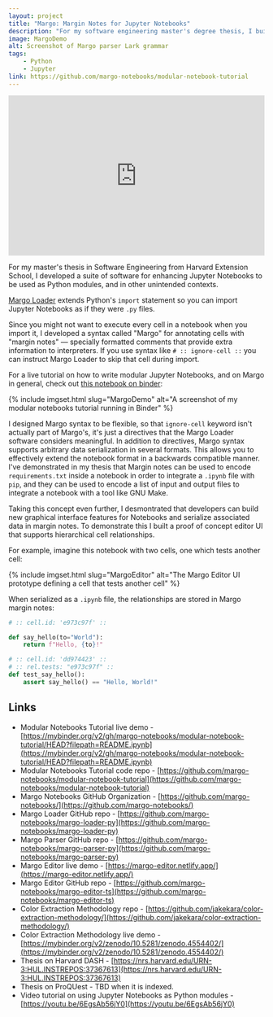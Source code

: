 ```yaml
---
layout: project
title: "Margo: Margin Notes for Jupyter Notebooks"
description: "For my software engineering master's degree thesis, I built and demonstrated uses for a system that uses Jupyter Notebooks as Python modules."
image: MargoDemo
alt: Screenshot of Margo parser Lark grammar
tags: 
    - Python
    - Jupyter
link: https://github.com/margo-notebooks/modular-notebook-tutorial
---
```


<iframe width="100%" height="315" src="https://www.youtube.com/embed/6EgsAb56jY0" title="YouTube video player" frameborder="0" allow="accelerometer; autoplay; clipboard-write; encrypted-media; gyroscope; picture-in-picture" allowfullscreen></iframe>

For my master's thesis in Software Engineering from Harvard Extension School, I
developed a suite of software for enhancing Jupyter Notebooks to be used as
Python modules, and in other unintended contexts.  

[Margo Loader](https://github.com/margo-notebooks/margo-loader-py) extends Python's `import` statement so you can import Jupyter Notebooks as if they were `.py` files.

Since you might not want to execute every cell in a notebook when you import it,
I developed a syntax called "Margo" for annotating cells with "margin notes" —
specially formatted comments that provide extra information to interpreters. If you use syntax like `# :: ignore-cell ::` you can instruct Margo Loader to skip that cell during import.

For a live tutorial on how to write modular Jupyter Notebooks, and on Margo in
general, check out [this notebook on binder](https://mybinder.org/v2/gh/margo-notebooks/modular-notebook-tutorial/HEAD?filepath=README.ipynb):

{% include imgset.html slug="MargoDemo" alt="A screenshot of my modular notebooks tutorial running in Binder" %}  

I designed Margo syntax to be flexible, so that `ignore-cell` keyword isn't
actually part of Margo's, it's just a directives that the Margo Loader software
considers meaningful. In addition to directives, Margo syntax supports arbitrary
data serialization in several formats. This allows you to effectively extend the
notebook format in a backwards compatible manner. I've demonstrated in my thesis
that Margin notes can be used to encode `requirements.txt` inside a notebook in
order to integrate a `.ipynb` file with `pip`, and they can be used to encode a
list of input and output files to integrate a notebook with a tool like GNU
Make.  

Taking this concept even further, I desmontrated that developers can build new
graphical interface features for Notebooks and serialize associated data in
margin notes. To demonstrate this I built a proof of concept editor UI that
supports hierarchical cell relationships.

For example, imagine this notebook with two cells, one which tests another cell:

{% include imgset.html slug="MargoEditor" alt="The Margo Editor UI prototype defining a cell that tests another cell" %}  

When serialized as a `.ipynb` file, the relationships are stored in Margo margin notes:

```python
# :: cell.id: 'e973c97f' ::

def say_hello(to="World"):
    return f"Hello, {to}!"
```

```python
# :: cell.id: 'dd974423' ::
# :: rel.tests: "e973c97f" ::
def test_say_hello():
    assert say_hello() == "Hello, World!"
```

## Links

* Modular Notebooks Tutorial live demo - [https://mybinder.org/v2/gh/margo-notebooks/modular-notebook-tutorial/HEAD?filepath=README.ipynb](https://mybinder.org/v2/gh/margo-notebooks/modular-notebook-tutorial/HEAD?filepath=README.ipynb)
* Modular Notebooks Tutorial code repo - [https://github.com/margo-notebooks/modular-notebook-tutorial](https://github.com/margo-notebooks/modular-notebook-tutorial)
* Margo Notebooks GitHub Organization - [https://github.com/margo-notebooks/](https://github.com/margo-notebooks/)
* Margo Loader GitHub repo - [https://github.com/margo-notebooks/margo-loader-py](https://github.com/margo-notebooks/margo-loader-py)
* Margo Parser GitHub repo - [https://github.com/margo-notebooks/margo-parser-py](https://github.com/margo-notebooks/margo-parser-py)
* Margo Editor live demo - [https://margo-editor.netlify.app/](https://margo-editor.netlify.app/)
* Margo Editor GitHub repo - [https://github.com/margo-notebooks/margo-editor-ts](https://github.com/margo-notebooks/margo-editor-ts)
* Color Extraction Methodology repo - [https://github.com/jakekara/color-extraction-methodology/](https://github.com/jakekara/color-extraction-methodology/)
* Color Extraction Methodology live demo - [https://mybinder.org/v2/zenodo/10.5281/zenodo.4554402/](https://mybinder.org/v2/zenodo/10.5281/zenodo.4554402/)
* Thesis on Harvard DASH - [https://nrs.harvard.edu/URN-3:HUL.INSTREPOS:37367613](https://nrs.harvard.edu/URN-3:HUL.INSTREPOS:37367613)
* Thesis on ProQUest - TBD when it is indexed.
* Video tutorial on using Jupyter Notebooks as Python modules - [https://youtu.be/6EgsAb56jY0](https://youtu.be/6EgsAb56jY0)

